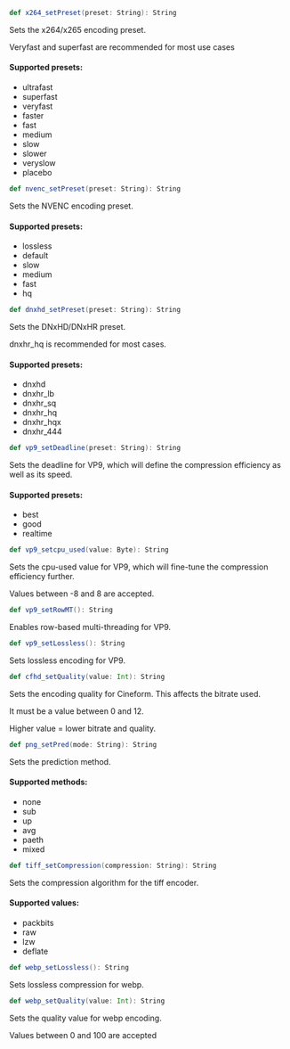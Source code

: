 
```scala
def x264_setPreset(preset: String): String
```
Sets the x264/x265 encoding preset.

Veryfast and superfast are recommended for most use cases

#### Supported presets:
* ultrafast
* superfast
* veryfast
* faster
* fast
* medium
* slow
* slower
* veryslow
* placebo

```scala
def nvenc_setPreset(preset: String): String
```
Sets the NVENC encoding preset.

#### Supported presets:
* lossless
* default
* slow
* medium
* fast
* hq

```scala
def dnxhd_setPreset(preset: String): String
```
Sets the DNxHD/DNxHR preset.

dnxhr_hq is recommended for most cases.

#### Supported presets:
* dnxhd
* dnxhr_lb
* dnxhr_sq
* dnxhr_hq
* dnxhr_hqx
* dnxhr_444

```scala
def vp9_setDeadline(preset: String): String
```
Sets the deadline for VP9, which will define the compression efficiency as well as its speed.

#### Supported presets:
* best
* good
* realtime

```scala
def vp9_setcpu_used(value: Byte): String
```
Sets the cpu-used value for VP9, which will fine-tune the compression efficiency further.

Values between -8 and 8 are accepted.

```scala
def vp9_setRowMT(): String
```
Enables row-based multi-threading for VP9.

```scala
def vp9_setLossless(): String
```
Sets lossless encoding for VP9.

```scala
def cfhd_setQuality(value: Int): String
```
Sets the encoding quality for Cineform. This affects the bitrate used.

It must be a value between 0 and 12.

Higher value = lower bitrate and quality.

```scala
def png_setPred(mode: String): String
```
Sets the prediction method.

#### Supported methods:
* none
* sub
* up
* avg
* paeth
* mixed

```scala
def tiff_setCompression(compression: String): String
```
Sets the compression algorithm for the tiff encoder.

#### Supported values:
* packbits
* raw
* lzw
* deflate

```scala
def webp_setLossless(): String
```
Sets lossless compression for webp.

```scala
def webp_setQuality(value: Int): String
```
Sets the quality value for webp encoding.

Values between 0 and 100 are accepted
